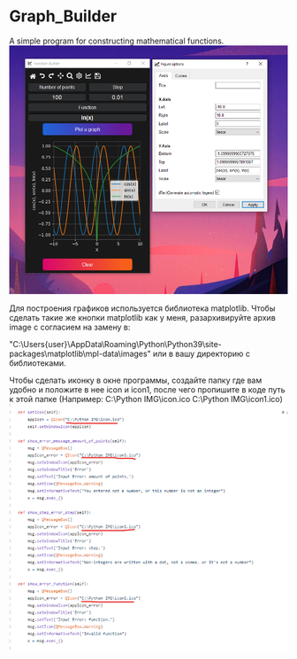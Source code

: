 # Graph_Builder
A simple program for constructing mathematical functions.
![Image alt](https://github.com/BUR1358/Graph_Builder/blob/main/%D0%9F%D1%80%D0%B8%D0%BC%D0%B5%D1%80.png)

Для построения графиков используется библиотека matplotlib.
Чтобы сделать такие же кнопки matplotlib как у меня, разархивируйте архив image с согласием на замену в:

"C:\Users\{user}\AppData\Roaming\Python\Python39\site-packages\matplotlib\mpl-data\images" или в вашу директорию с библиотеками.

Чтобы сделать иконку в окне программы, создайте папку где вам удобно и положите в нее icon и icon1, после чего пропишите в коде путь к этой папке 
(Например: C:\Python IMG\icon.ico
           C:\Python IMG\icon1.ico)
![Image alt](https://github.com/BUR1358/Graph_Builder/blob/main/Screenshot%202021-01-11%20130543.png)
           
